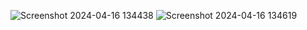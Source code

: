 ![Screenshot 2024-04-16 134438](https://github.com/Robinchaudhary74/Amazon-Clone-Website/assets/131818090/3e8bde3b-79c2-458f-8f96-dbd79ab3048a)
![Screenshot 2024-04-16 134619](https://github.com/Robinchaudhary74/Amazon-Clone-Website/assets/131818090/8b591c30-c1f6-4f88-9a09-b7bfc7a0ae43)
